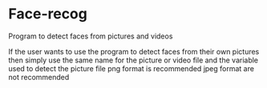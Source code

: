 # Face-recog
Program to detect faces from pictures and videos


If the user wants to use the program to detect faces from their own pictures then simply use the same name for the picture or video file and the variable used to detect the picture file 
png format is recommended 
jpeg format are not recommended
